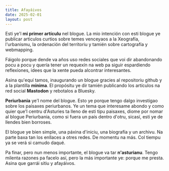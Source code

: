 ```yaml
---
title: Afayáivos
date: 2025-02-01
layout: post
---
```


Esti ye'l **mi primer artículu** nel blogue. La mio intención con esti blogue ye publicar articulos curtios sobre temes venceyaos a la Xeografía, l'urbanismu, la ordenación del territoriu y tamién sobre cartografía y webmapping.

Fáigolo porque dende va años uso redes sociales que voi dir abandonando pocu a pocu y quería tener un requexín na web pa siguir espardiendo reflexiones, idees que la xente pueda alcontrar interesantes.

Asina qu'equí tamos, inaugurando un blogue gracies al repositoriu github y a la plantilla **minima**. El propósitu ye dir tamién publicando los artículos na red social **Mastodon** y rebotalos a Bluesky.

**Periurbania** ye'l nome del blogue. Esto ye porque tengo dalgo investigao sobre los paisaxes periurbanos. Ye un tema que interesame abondo y como quier que'l centru d'Asturies ta lleno de esti tipu paisaxes, diome por nomar al blogue Periurbania, como si fuera un país dentro d'otru, sicasí, esti ye de llendes bien borroses.

El blogue ye bien simple, una páxina d'iniciu, una biografía y un archivu. Na parte baxa tan los enllaces a otres redes. De momentu na más. Col tiempu ya se verá si camudo daqué. 

Pa finar, pero nun menos importante, el blogue va tar **n'asturianu**. Tengo milenta razones pa facelo así, pero la más importante ye: porque me presta. Asina que garrái sitiu y afayáivos.

